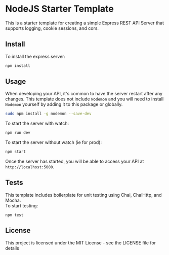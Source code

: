 # NodeJS Starter Template

This is a starter template for creating a simple Express REST API Server that supports logging, cookie sessions, and cors.

## Install

To install the express server:

```bash
npm install
```

## Usage

When developing your API, it's common to have the server restart after any changes. This template does not include `Nodemon` and you will need to install `Nodemon` yourself by adding it to this package or globally.

```bash
sudo npm install -g nodemon --save-dev
```

To start the server with watch:

```bash
npm run dev
```

To start the server without watch (ie for prod):

```bash
npm start
```

Once the server has started, you will be able to access your API at `http://localhost:5000`.

## Tests

This template includes boilerplate for unit testing using Chai, ChaiHttp, and Mocha.  
To start testing:

```
npm test
```

## License

This project is licensed under the MIT License - see the LICENSE file for details

